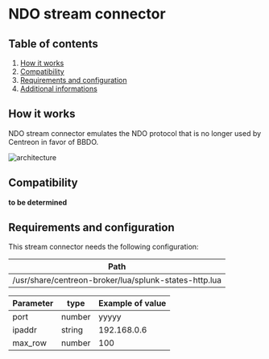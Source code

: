 # NDO stream connector

## Table of contents
1. [How it works](#how-it-works)
2. [Compatibility](#compatibility)
3. [Requirements and configuration](#requirements-and-configuration)
4. [Additional informations](#dditional-informations)

## How it works <a name="how-it-works"></a>
NDO stream connector emulates the NDO protocol that is no longer used by Centreon in favor of BBDO.

![architecture](img/sc-splunk-states-architecture.png)

## Compatibility <a name="compatibility"></a>

**to be determined**

## Requirements and configuration <a name="requirement-and-configuration"></a>
This stream connector needs the following configuration:

| Path |
| ---- |
| /usr/share/centreon-broker/lua/splunk-states-http.lua |

| Parameter | type | Example of value |
| --------- | ---- | ---------------- |
| port | number | yyyyy |
| ipaddr | string | 192.168.0.6 |
| max_row | number | 100 |
